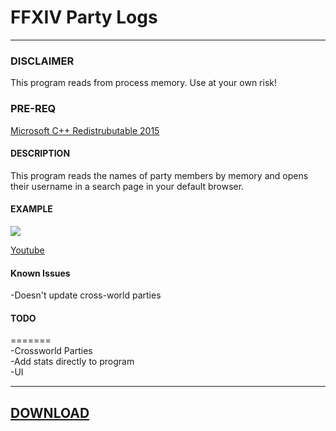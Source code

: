 # FFXIV Party Logs
--------------------------

### DISCLAIMER
This program reads from process memory. Use at your own risk!

### PRE-REQ
[Microsoft C++ Redistrubutable 2015](https://www.microsoft.com/en-us/download/details.aspx?id=52685)


#### DESCRIPTION
This program reads the names of party members by memory and opens their username in a search page in your default browser.

#### EXAMPLE
![](https://media.giphy.com/media/xUOxfkTf6NHqzHwgyQ/giphy.gif)

[Youtube](https://youtu.be/r9TKVYfq_b0)

#### Known Issues
-Doesn't update cross-world parties  

#### TODO
=======  
-Crossworld Parties  
-Add stats directly to program  
-UI  

-----------------------------------------
## [DOWNLOAD](https://github.com/idietmoran/FFXIV-Party-Logs/releases)


